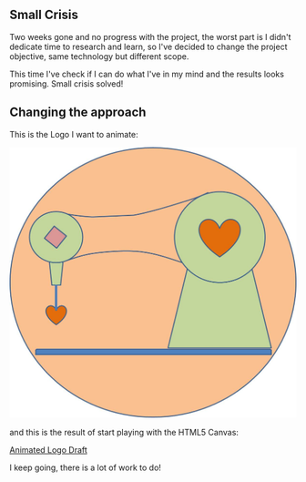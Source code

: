 ## Small Crisis

Two weeks gone and no progress with the project, the worst part is I didn't dedicate time to research and learn, so I've decided to change the project objective, same technology but different scope.

This time I've check if I can do what I've in my mind and the results looks promising. Small crisis solved!

## Changing the approach



This is the Logo I want to animate:

![Rafaela Alameda Logo](project_images/RafaelAlamedaLogo.jpg?raw=true "Rafaela Alameda")

and this is the result of start playing with the HTML5 Canvas:

[Animated Logo Draft](project_code/index_14.html "Animated Logo Draft")

I keep going, there is a lot of work to do!

